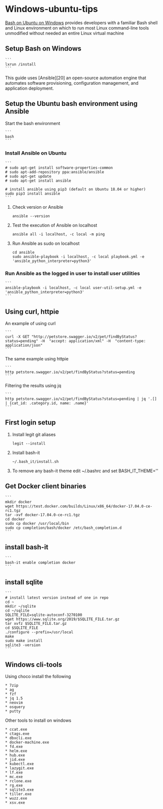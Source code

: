 # Windows-ubuntu-tips

[Bash on Ubuntu on Windows][10] provides developers with a familiar Bash shell
and Linux environment on which to run most Linux command-line tools unmodified
without needed an entire Linux virtual machine

[10]: https://msdn.microsoft.com/en-us/commandline/wsl/about

## Setup Bash on Windows

    ```
    lxrun /install
    ```

This guide uses [Ansible][20] an open-source automation engine that automates
software provisioning, configuration management, and application deployment.

## Setup the Ubuntu bash environment using Ansible

Start the bash environment

    ```
    bash
    ```

### Install Ansible on Ubuntu

    ```
    # sudo apt-get install software-properties-common
    # sudo apt-add-repository ppa:ansible/ansible
    # sudo apt-get update
    # sudo apt-get install ansible

    # install ansible using pip3 (default on Ubuntu 18.04 or higher)
    sudo pip3 install ansible
    ```

1. Check version or Ansible

    ```
    ansible --version
    ```

2. Test the execution of Ansible on localhost

    ```
    ansible all -i localhost, -c local -m ping
    ```

2. Run Ansible as sudo on localhost

    ```
    cd ansible
    sudo ansible-playbook -i localhost, -c local playbook.yml -e 'ansible_python_interpreter=python3'
    ```

### Run Ansible as the logged in user to install user utilities

    ```
    ansible-playbook -i localhost, -c local user-util-setup.yml -e 'ansible_python_interpreter=python3'
    ```

## Using curl, httpie

An example of using curl

    ```
    curl -X GET "http://petstore.swagger.io/v2/pet/findByStatus?status=pending" -H  "accept: application/xml" -H  "content-type: application/json"
    ```

The same example using httpie

    ```
    http petstore.swagger.io/v2/pet/findByStatus?status=pending
    ```

Filtering the results using jq

    ```
    http petstore.swagger.io/v2/pet/findByStatus?status=pending | jq '.[] | {cat_id: .category.id, name: .name}'
    ```

## First login setup

1. Install legit git aliases

    ```
    legit --install
    ```

2. Install bash-it

    ```
    ~/.bash_it/install.sh
    ```

3. To remove any bash-it theme edit ~/.bashrc and set BASH_IT_THEME=''

## Get Docker client binaries

    ```
    mkdir docker
    wget https://test.docker.com/builds/Linux/x86_64/docker-17.04.0-ce-rc1.tgz
    tar -xvf docker-17.04.0-ce-rc1.tgz
    cd docker
    sudo cp docker /usr/local/bin
    sudo cp completion/bash/docker /etc/bash_completion.d
    ```

## install bash-it

    ```
    bash-it enable completion docker
    ```

## install sqlite

    ```
    # install latest version instead of one in repo
    cd ~
    mkdir ~/sqlite
    cd ~/sqlite
    SQLITE_FILE=sqlite-autoconf-3270100
    wget https://www.sqlite.org/2019/$SQLITE_FILE.tar.gz
    tar xvfz $SQLITE_FILE.tar.gz
    cd $SQLITE_FILE
    ./configure --prefix=/usr/local
    make
    sudo make install
    sqlite3 -version
    ```

## Windows cli-tools

Using choco install the following

    * 7zip
    * ag
    * fzf
    * jq 1.5
    * neovim
    * osquery
    * putty

Other tools to install on windows

    * ccat.exe
    * ctags.exe
    * dbxcli.exe
    * docker-machine.exe
    * fd.exe
    * helm.exe
    * hub.exe
    * jid.exe
    * kubectl.exe
    * lazygit.exe
    * lf.exe
    * mc.exe
    * rclone.exe
    * rg.exe
    * sqlite3.exe
    * tiller.exe
    * wuzz.exe
    * xsv.exe
